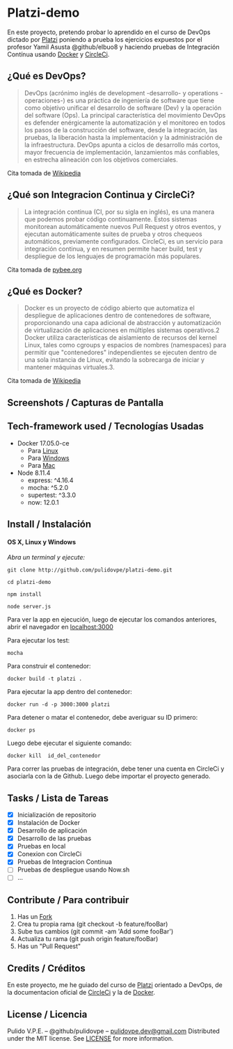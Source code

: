 # Platzi-demo

En este proyecto, pretendo probar lo aprendido en el curso de DevOps dictado por [Platzi](https://platzi.com)
poniendo a prueba los ejercicios expuestos por el profesor Yamil Asusta @github/elbuo8 y haciendo pruebas de Integración Contínua usando [Docker](https://docker.com) y [CircleCi](https://circleci.com).

## ¿Qué es DevOps?

>DevOps (acrónimo inglés de development -desarrollo- y operations -operaciones-) es una práctica de ingeniería de software que tiene como objetivo unificar el desarrollo de software (Dev) y la operación del software (Ops). La principal característica del movimiento DevOps es defender enérgicamente la automatización y el monitoreo en todos los pasos de la construcción del software, desde la integración, las pruebas, la liberación hasta la implementación y la administración de la infraestructura. DevOps apunta a ciclos de desarrollo más cortos, mayor frecuencia de implementación, lanzamientos más confiables, en estrecha alineación con los objetivos comerciales.

Cita tomada de [Wikipedia](https://es.wikipedia.org/wiki/DevOps)

## ¿Qué son Integracion Continua y CircleCi?

>La integración continua (CI, por su sigla en inglés), es una manera que podemos probar código continuamente. Estos sistemas monitorean automáticamente nuevos Pull Request y otros eventos, y ejecutan automáticamente suites de prueba y otros chequeos automáticos, previamente configurados. 
>CircleCi, es un servicio para integración continua, y en resumen permite hacer build, test y despliegue de los lenguajes de programación más populares.

Cita tomada de [pybee.org](https://pybee.org/es/contribuir/como-ayudar/principiantes/que-es/ci/)

## ¿Qué es Docker?

>Docker es un proyecto de código abierto que automatiza el despliegue de aplicaciones dentro de contenedores de software, proporcionando una capa adicional de abstracción y automatización de virtualización de aplicaciones en múltiples sistemas operativos.2​ Docker utiliza características de aislamiento de recursos del kernel Linux, tales como cgroups y espacios de nombres (namespaces) para permitir que "contenedores" independientes se ejecuten dentro de una sola instancia de Linux, evitando la sobrecarga de iniciar y mantener máquinas virtuales.3​. 

Cita tomada de [Wikipedia](https://es.wikipedia.org/wiki/Docker_(software))

## Screenshots / Capturas de Pantalla


## Tech-framework used / Tecnologías Usadas
- Docker  17.05.0-ce 
	- Para [Linux](https://docs.docker.com/install/linux/docker-ce/debian/)
	- Para [Windows](https://docs.docker.com/docker-for-windows/) 
	- Para [Mac](https://docs.docker.com/docker-for-mac/)
- Node 8.11.4
	- express: ^4.16.4
	- mocha: ^5.2.0
	- supertest: ^3.3.0
	- now: 12.0.1

## Install / Instalación
#### OS X, Linux y Windows
*Abra un terminal y ejecute:*
```Shell
git clone http://github.com/pulidovpe/platzi-demo.git

cd platzi-demo

npm install

node server.js
```
Para ver la app en ejecución, luego de ejecutar los comandos anteriores, abrir el navegador en [localhost:3000](http://localhost:3000/)

Para ejecutar los test:
```Shell
mocha
```
Para construir el contenedor:
```Shell
docker build -t platzi .
```
Para ejecutar la app dentro del contenedor:
```Shell
docker run -d -p 3000:3000 platzi 
```
Para detener o matar el contenedor, debe averiguar su ID primero:
```Shell
docker ps 
```
Luego debe ejecutar el siguiente comando:
```Shell
docker kill  id_del_contenedor 
```

Para correr las pruebas de integración, debe tener una cuenta en CircleCi y asociarla con la de Github. Luego debe importar el proyecto generado.

## Tasks / Lista de Tareas
- [x] Inicialización de repositorio
- [x] Instalación de Docker
- [x] Desarrollo de aplicación
- [x] Desarrollo de las pruebas
- [x] Pruebas en local
- [x] Conexion con CircleCi
- [x] Pruebas de Integracion Continua
- [ ] Pruebas de despliegue usando Now.sh
- [ ] ...

## Contribute / Para contribuir
1. Has un [Fork](https://github.com/pulidovpe/platzi-demo/fork)
2. Crea tu propia rama (git checkout -b feature/fooBar)
3. Sube tus cambios (git commit -am 'Add some fooBar')
4. Actualiza tu rama (git push origin feature/fooBar)
5. Has un "Pull Request"

## Credits / Créditos
En este proyecto, me he guiado del curso de [Platzi](https://platzi.com/clases/1135-devops/) orientado a DevOps, de la documentacion oficial de [CircleCi](https://circleci.com/docs/2.0/) y la de [Docker](https://docs.docker.com/compose/).

## License / Licencia
Pulido V.P.E. – @github/pulidovpe – pulidovpe.dev@gmail.com
Distributed under the MIT license. See [LICENSE](LICENSE) for more information.
